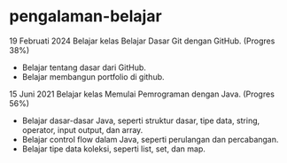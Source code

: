 # pengalaman-belajar

19 Februati 2024
Belajar kelas Belajar Dasar Git dengan GitHub. (Progres 38%)
* Belajar tentang dasar dari GitHub.
* Belajar membangun portfolio di github.

15 Juni 2021
Belajar kelas Memulai Pemrograman dengan Java. (Progres 56%)
* Belajar dasar-dasar Java, seperti struktur dasar, tipe data, string, operator, input output, dan array.
* Belajar control flow dalam Java, seperti perulangan dan percabangan.
* Belajar tipe data koleksi, seperti list, set, dan map.

